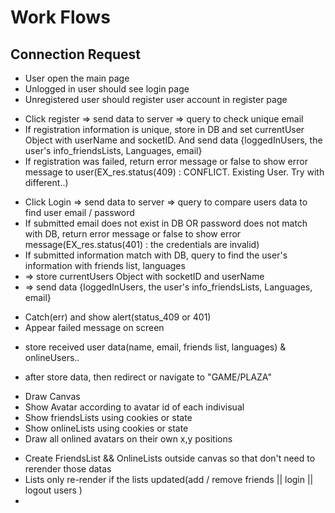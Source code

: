 # Work Flows

## Connection Request
* User open the main page
* Unlogged in user should see login page
* Unregistered user should register user account in register page
<!-- REGISTER -->
* Click register => send data to server => query to check unique email
* If registration information is unique, store in DB and set currentUser Object with userName and socketID. And send data {loggedInUsers, the user's info_friendsLists, Languages, email}
* If registration was failed, return error message or false to show error message to user(EX_res.status(409) : CONFLICT. Existing User. Try with different..)

<!-- LOGIN -->
* Click Login => send data to server => query to compare users data to find user email / password
* If submitted email does not exist in DB OR password does not match with DB, return error message or false to show error message(EX_res.status(401) : the credentials are invalid)
* If submitted information match with DB, query to find the user's information with friends list, languages
* => store currentUsers Object with socketID and userName
* => send data {loggedInUsers, the user's info_friendsLists, Languages, email}

<!-- UNSUCCESSFUL REGISTER || LOGIN -->
* Catch(err) and show alert(status_409 or 401)
* Appear failed message on screen

<!-- SUCCESSFUL REGISTER && LOGIN -->
* store received user data(name, email, friends list, languages) & onlineUsers.. 
<!-- WHERE??? Cookies?? Storage?? React.State?? ==> with Cookies, state -->
* after store data, then redirect or navigate to "GAME/PLAZA"

<!-- RENDER GAME/PLAZA -->
* Draw Canvas
* Show Avatar according to avatar id of each indivisual
* Show friendsLists using cookies or state
* Show onlineLists using cookies or state
* Draw all onlined avatars on their own x,y positions

<!-- UPDATE IDEAS -->
* Create FriendsList && OnlineLists outside canvas so that don't need to rerender those datas
* Lists only re-render if the lists updated(add / remove friends || login || logout users )
* 